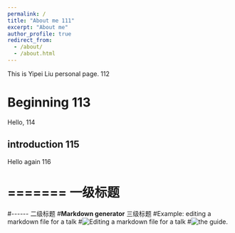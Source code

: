 ```yaml
---
permalink: /
title: "About me 111"
excerpt: "About me"
author_profile: true
redirect_from: 
  - /about/
  - /about.html
---
```


This is Yipei Liu personal page. 112

Beginning 113
======
Hello, 114

introduction 115
-------
Hello again 116


# ======= 一级标题
#------ 二级标题
#**Markdown generator** 三级标题
#Example: editing a markdown file for a talk
#![Editing a markdown file for a talk](/images/editing-talk.png)
#![the guide](https://academicpages.github.io/markdown/).
